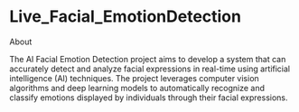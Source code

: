 # Live_Facial_EmotionDetection

About

The AI Facial Emotion Detection project aims to develop a system that can accurately detect and analyze facial expressions in real-time using artificial intelligence (AI) techniques. The project leverages computer vision algorithms and deep learning models to automatically recognize and classify emotions displayed by individuals through their facial expressions.
